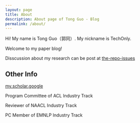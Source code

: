 ```yaml
---
layout: page
title: About
description: About page of Tong Guo - Blog 
permalink: /about/
---
```


Hi! My name is Tong Guo（郭同）. My nickname is TechOnly.

Welcome to my paper blog!

Disscussion about my research can be post at [the-repo-issues](https://github.com/guotong1988/guotong1988.github.io/issues)

## Other Info

[my.scholar.google](https://scholar.google.com/citations?user=4J7HYNAAAAAJ)

Program Committee of ACL Industry Track

Reviewer of NAACL Industry Track

PC Member of EMNLP Industry Track



<meta name="google-site-verification" content="8NeXeopl0Y7RpgHgRilAMtTLuzHTNav3LpL8MA7lj1A" />
